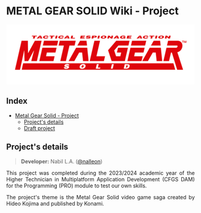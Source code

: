 
<div align="justify">

# METAL GEAR SOLID Wiki - Project

<div align="center">
<img src="img/logo.png">
</div>

## Index
- [Metal Gear Solid - Project](/code/mgs-project/)
  - [Project's details](#index01)
  - [Draft project](/draft-project/)


## Project's details <a name="index01"></a>
> **Developer:** Nabil L.A. ([@nalleon](https://github.com/nalleon)) 

This project was completed during the 2023/2024 academic year of the Higher Technician in Multiplatform Application Development (CFGS DAM) for the Programming (PRO) module to test our own skills.

The project's theme is the Metal Gear Solid video game saga created by Hideo Kojima and published by Konami.



<br>
